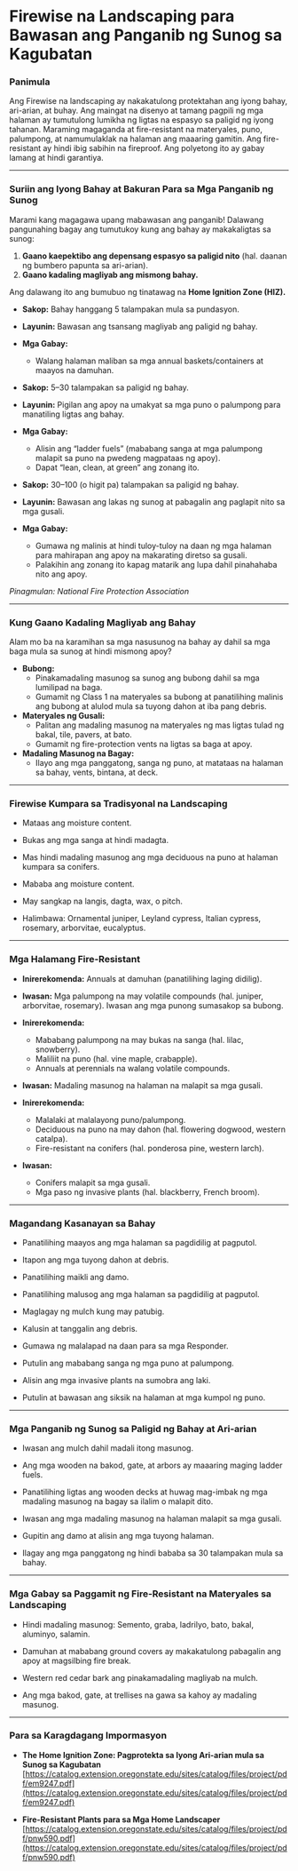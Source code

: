 # Firewise na Landscaping para Bawasan ang Panganib ng Sunog sa Kagubatan

### Panimula

Ang Firewise na landscaping ay nakakatulong protektahan ang iyong bahay, ari-arian, at buhay. Ang maingat na disenyo at tamang pagpili ng mga halaman ay tumutulong lumikha ng ligtas na espasyo sa paligid ng iyong tahanan. Maraming magaganda at fire-resistant na materyales, puno, palumpong, at namumulaklak na halaman ang maaaring gamitin. Ang fire-resistant ay hindi ibig sabihin na fireproof. Ang polyetong ito ay gabay lamang at hindi garantiya.

---

### Suriin ang Iyong Bahay at Bakuran Para sa Mga Panganib ng Sunog

Marami kang magagawa upang mabawasan ang panganib! Dalawang pangunahing bagay ang tumutukoy kung ang bahay ay makakaligtas sa sunog:

1. **Gaano kaepektibo ang depensang espasyo sa paligid nito** (hal. daanan ng bumbero papunta sa ari-arian).
2. **Gaano kadaling magliyab ang mismong bahay.**

Ang dalawang ito ang bumubuo ng tinatawag na **Home Ignition Zone (HIZ).**


- **Sakop:** Bahay hanggang 5 talampakan mula sa pundasyon.
- **Layunin:** Bawasan ang tsansang magliyab ang paligid ng bahay.
- **Mga Gabay:**
  - Walang halaman maliban sa mga annual baskets/containers at maayos na damuhan.


- **Sakop:** 5–30 talampakan sa paligid ng bahay.
- **Layunin:** Pigilan ang apoy na umakyat sa mga puno o palumpong para manatiling ligtas ang bahay.
- **Mga Gabay:**
  - Alisin ang “ladder fuels” (mababang sanga at mga palumpong malapit sa puno na pwedeng magpataas ng apoy).
  - Dapat “lean, clean, at green” ang zonang ito.


- **Sakop:** 30–100 (o higit pa) talampakan sa paligid ng bahay.
- **Layunin:** Bawasan ang lakas ng sunog at pabagalin ang paglapit nito sa mga gusali.
- **Mga Gabay:**
  - Gumawa ng malinis at hindi tuloy-tuloy na daan ng mga halaman para mahirapan ang apoy na makarating diretso sa gusali.
  - Palakihin ang zonang ito kapag matarik ang lupa dahil pinahahaba nito ang apoy.

*Pinagmulan: National Fire Protection Association*

---

### Kung Gaano Kadaling Magliyab ang Bahay

Alam mo ba na karamihan sa mga nasusunog na bahay ay dahil sa mga baga mula sa sunog at hindi mismong apoy?


- **Bubong:**
  - Pinakamadaling masunog sa sunog ang bubong dahil sa mga lumilipad na baga.
  - Gumamit ng Class 1 na materyales sa bubong at panatilihing malinis ang bubong at alulod mula sa tuyong dahon at iba pang debris.
- **Materyales ng Gusali:**
  - Palitan ang madaling masunog na materyales ng mas ligtas tulad ng bakal, tile, pavers, at bato.
  - Gumamit ng fire-protection vents na ligtas sa baga at apoy.
- **Madaling Masunog na Bagay:**
  - Ilayo ang mga panggatong, sanga ng puno, at matataas na halaman sa bahay, vents, bintana, at deck.

---

### Firewise Kumpara sa Tradisyonal na Landscaping


- Mataas ang moisture content.
- Bukas ang mga sanga at hindi madagta.
- Mas hindi madaling masunog ang mga deciduous na puno at halaman kumpara sa conifers.


- Mababa ang moisture content.
- May sangkap na langis, dagta, wax, o pitch.
- Halimbawa: Ornamental juniper, Leyland cypress, Italian cypress, rosemary, arborvitae, eucalyptus.

---

### Mga Halamang Fire-Resistant


- **Inirerekomenda:** Annuals at damuhan (panatilihing laging didilig).
- **Iwasan:** Mga palumpong na may volatile compounds (hal. juniper, arborvitae, rosemary). Iwasan ang mga punong sumasakop sa bubong.


- **Inirerekomenda:**
  - Mababang palumpong na may bukas na sanga (hal. lilac, snowberry).
  - Maliliit na puno (hal. vine maple, crabapple).
  - Annuals at perennials na walang volatile compounds.
- **Iwasan:** Madaling masunog na halaman na malapit sa mga gusali.


- **Inirerekomenda:**
  - Malalaki at malalayong puno/palumpong.
  - Deciduous na puno na may dahon (hal. flowering dogwood, western catalpa).
  - Fire-resistant na conifers (hal. ponderosa pine, western larch).
- **Iwasan:**
  - Conifers malapit sa mga gusali.
  - Mga paso ng invasive plants (hal. blackberry, French broom).

---

### Magandang Kasanayan sa Bahay


- Panatilihing maayos ang mga halaman sa pagdidilig at pagputol.
- Itapon ang mga tuyong dahon at debris.
- Panatilihing maikli ang damo.


- Panatilihing malusog ang mga halaman sa pagdidilig at pagputol.
- Maglagay ng mulch kung may patubig.
- Kalusin at tanggalin ang debris.


- Gumawa ng malalapad na daan para sa mga Responder.
- Putulin ang mababang sanga ng mga puno at palumpong.
- Alisin ang mga invasive plants na sumobra ang laki.
- Putulin at bawasan ang siksik na halaman at mga kumpol ng puno.

---

### Mga Panganib ng Sunog sa Paligid ng Bahay at Ari-arian


- Iwasan ang mulch dahil madali itong masunog.
- Ang mga wooden na bakod, gate, at arbors ay maaaring maging ladder fuels.
- Panatilihing ligtas ang wooden decks at huwag mag-imbak ng mga madaling masunog na bagay sa ilalim o malapit dito.


- Iwasan ang mga madaling masunog na halaman malapit sa mga gusali.
- Gupitin ang damo at alisin ang mga tuyong halaman.


- Ilagay ang mga panggatong ng hindi bababa sa 30 talampakan mula sa bahay.

---

### Mga Gabay sa Paggamit ng Fire-Resistant na Materyales sa Landscaping


- Hindi madaling masunog: Semento, graba, ladrilyo, bato, bakal, aluminyo, salamin.
- Damuhan at mababang ground covers ay makakatulong pabagalin ang apoy at magsilbing fire break.


- Western red cedar bark ang pinakamadaling magliyab na mulch.
- Ang mga bakod, gate, at trellises na gawa sa kahoy ay madaling masunog.

---

### Para sa Karagdagang Impormasyon

- **The Home Ignition Zone: Pagprotekta sa Iyong Ari-arian mula sa Sunog sa Kagubatan**  
  [https://catalog.extension.oregonstate.edu/sites/catalog/files/project/pdf/em9247.pdf](https://catalog.extension.oregonstate.edu/sites/catalog/files/project/pdf/em9247.pdf)

- **Fire-Resistant Plants para sa Mga Home Landscaper**  
  [https://catalog.extension.oregonstate.edu/sites/catalog/files/project/pdf/pnw590.pdf](https://catalog.extension.oregonstate.edu/sites/catalog/files/project/pdf/pnw590.pdf)
